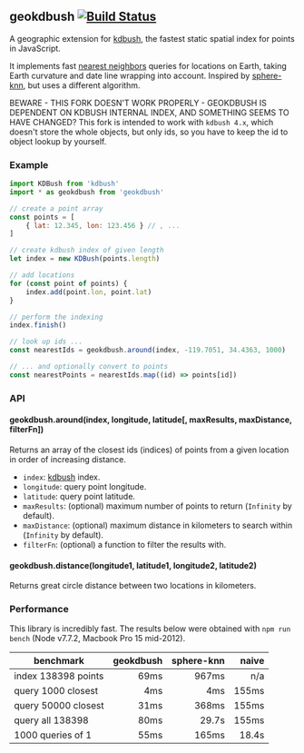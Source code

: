 ## geokdbush [![Build Status](https://travis-ci.org/mourner/geokdbush.svg?branch=master)](https://travis-ci.org/mourner/geokdbush)

A geographic extension for [kdbush](https://github.com/mourner/kdbush),
the fastest static spatial index for points in JavaScript.

It implements fast [nearest neighbors](https://en.wikipedia.org/wiki/Nearest_neighbor_search) queries
for locations on Earth, taking Earth curvature and date line wrapping into account.
Inspired by [sphere-knn](https://github.com/darkskyapp/sphere-knn), but uses a different algorithm.

BEWARE - THIS FORK DOESN'T WORK PROPERLY - GEOKDBUSH IS DEPENDENT ON KDBUSH INTERNAL INDEX, AND SOMETHING SEEMS TO HAVE CHANGED?
This fork is intended to work with `kdbush 4.x`, which doesn't store the whole objects, but only ids, so you have to keep the id to object lookup by yourself.

### Example

```js
import KDBush from 'kdbush'
import * as geokdbush from 'geokdbush'

// create a point array
const points = [
	{ lat: 12.345, lon: 123.456 } // , ...
]

// create kdbush index of given length
let index = new KDBush(points.length)

// add locations
for (const point of points) {
	index.add(point.lon, point.lat)
}

// perform the indexing
index.finish()

// look up ids ...
const nearestIds = geokdbush.around(index, -119.7051, 34.4363, 1000)

// ... and optionally convert to points
const nearestPoints = nearestIds.map((id) => points[id])
```

### API

#### geokdbush.around(index, longitude, latitude[, maxResults, maxDistance, filterFn])

Returns an array of the closest ids (indices) of points from a given location in order of increasing distance.

- `index`: [kdbush](https://github.com/mourner/kdbush) index.
- `longitude`: query point longitude.
- `latitude`: query point latitude.
- `maxResults`: (optional) maximum number of points to return (`Infinity` by default).
- `maxDistance`: (optional) maximum distance in kilometers to search within (`Infinity` by default).
- `filterFn`: (optional) a function to filter the results with.

#### geokdbush.distance(longitude1, latitude1, longitude2, latitude2)

Returns great circle distance between two locations in kilometers.

### Performance

This library is incredibly fast.
The results below were obtained with `npm run bench`
(Node v7.7.2, Macbook Pro 15 mid-2012).

benchmark | geokdbush | sphere-knn | naive
--- | ---: | ---: | ---:
index 138398 points | 69ms | 967ms | n/a
query 1000 closest | 4ms | 4ms | 155ms
query 50000 closest | 31ms | 368ms | 155ms
query all 138398 | 80ms | 29.7s | 155ms
1000 queries of 1 | 55ms | 165ms | 18.4s
